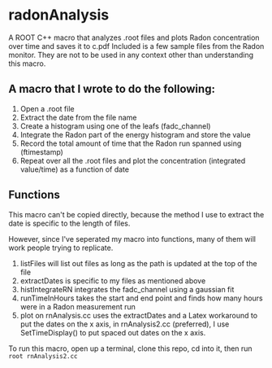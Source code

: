 # radonAnalysis
A ROOT C++ macro that analyzes .root files and plots Radon concentration over time and saves it to c.pdf
Included is a few sample files from the Radon monitor. They are not to be used in any context other than understanding this macro.

## A macro that I wrote to do the following:
1. Open a .root file
2. Extract the date from the file name
3. Create a histogram using one of the leafs (fadc_channel)
4. Integrate the Radon part of the energy histogram and store the value
5. Record the total amount of time that the Radon run spanned using (ftimestamp)
6. Repeat over all the .root files and plot the concentration (integrated value/time) as a function of date

## Functions
This macro can't be copied directly, because the method I use to extract the date is specific to the length of files.

However, since I've seperated my macro into functions, many of them will work people trying to replicate. 

1. listFiles will list out files as long as the path is updated at the top of the file
2. extractDates is specific to my files as mentioned above
3. histIntegrateRN integrates the fadc_channel using a gaussian fit
4. runTimeInHours takes the start and end point and finds how many hours were in a Radon measurement run
5. plot on rnAnalysis.cc uses the extractDates and a Latex workaround to put the dates on the x axis, in rnAnalysis2.cc (preferred), I use SetTimeDisplay() to put spaced out dates on the x axis.

To run this macro, open up a terminal, clone this repo, cd into it, then run 
```root rnAnalysis2.cc```

